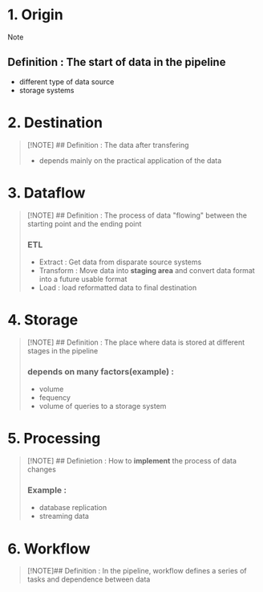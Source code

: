# 1. Origin

> [!NOTE]
> ## Definition : The start of data in the pipeline
> - different type of data source
> - storage systems

# 2. Destination

> [!NOTE] ## Definition : The data after transfering
> - depends mainly on the practical application of the data

# 3. Dataflow

> [!NOTE] ## Definition : The process of data "flowing" between the starting point and the ending point
> ### ETL
> - Extract : Get data from disparate source systems
> - Transform : Move data into **staging area** and convert data format into a future usable format 
> - Load : load reformatted data to final destination

# 4. Storage

> [!NOTE] ## Definition : The place where data is stored at different stages in the pipeline
> ### depends on many factors(example) : 
> - volume
> - fequency
> - volume of queries to a storage system

# 5. Processing

> [!NOTE] ## Definietion : How to **implement** the process of data changes
> ### Example : 
> - database replication
> - streaming data

# 6. Workflow
>[!NOTE]## Definition : In the pipeline, workflow defines a series of tasks and dependence between data
>